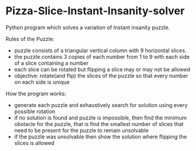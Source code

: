 # Pizza-Slice-Instant-Insanity-solver

Python program which solves a variation of Instant insanity puzzle.

Rules of the Puzzle:
- puzzle consists of a triangular vertical column with 9 horizontal slices.
- the puzzle contains 3 copies of each number from 1 to 9 with each side of a slice containing a number
- each slice can be rotated but flipping a slice may or may not be allowed
- objective: rotate(and flip) the slices of the puzzle so that every number on each side is unique

How the program works:
- generate each puzzle and exhaustively search for solution using every possible rotation
- if no solution is found and puzzle is impossible, then find the minimum obstacle for the puzzle,
  that is find the smallest number of slices that need to be present for the puzzle to remain unsolvable
- if the puzzle was unsolvable then show the solution where flipping the slices is allowed
